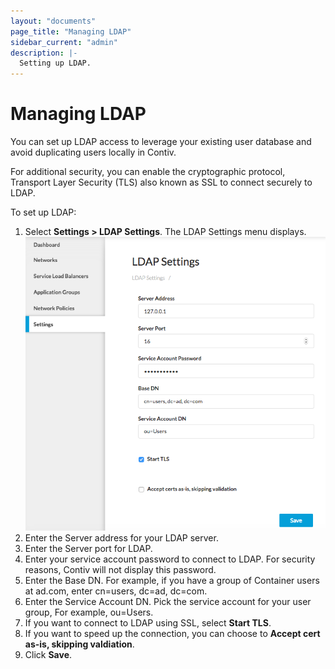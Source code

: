 ```yaml
---
layout: "documents"
page_title: "Managing LDAP"
sidebar_current: "admin"
description: |-
  Setting up LDAP.
---
```


# Managing LDAP

You can set up LDAP access to leverage your existing user database and avoid duplicating users locally in Contiv. 

For additional security, you can enable the cryptographic protocol, Transport Layer Security (TLS) also known as SSL to connect securely to LDAP.  

To set up LDAP:

1. Select **Settings > LDAP Settings**.
   The LDAP Settings menu displays.
   ![LDAP](LDAPSettings.png)
2. Enter the Server address for your LDAP server.
3. Enter the Server port for LDAP.
4. Enter your service account password to connect to LDAP.
   For security reasons, Contiv will not display this password.
5. Enter the Base DN. 
   For example, if you have a group of Container users at ad.com, enter cn=users, dc=ad, dc=com. 
6. Enter the Service Account DN. 
   Pick the service account for your user group, For example, ou=Users. 
7. If you want to connect to LDAP using SSL, select **Start TLS**.
8. If you want to speed up the connection, you can choose to **Accept cert as-is, skipping valdiation**.
9. Click **Save**.
